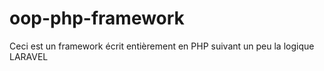 # oop-php-framework
Ceci est un framework écrit entièrement en PHP suivant un peu la logique LARAVEL
